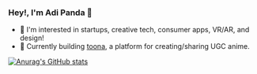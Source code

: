 ### Hey!, I'm Adi Panda :wave:

- 🚀 I'm interested in startups, creative tech, consumer apps, VR/AR, and design!
- 🍣 Currently building [toona](https://toona.io), a platform for creating/sharing UGC anime.

[![Anurag's GitHub stats](https://github-readme-stats-3y88y2dee-adi-panda.vercel.app/api?username=adi-panda&show_icons=true&theme=dark)](https://github.com/anuraghazra/github-readme-stats)
